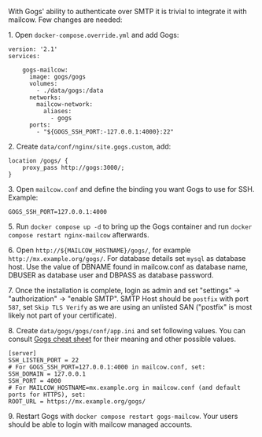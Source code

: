 With Gogs' ability to authenticate over SMTP it is trivial to integrate it with mailcow. Few changes are needed:

1\. Open `docker-compose.override.yml` and add Gogs:

```
version: '2.1'
services:

    gogs-mailcow:
      image: gogs/gogs
      volumes:
        - ./data/gogs:/data
      networks:
        mailcow-network:
          aliases:
            - gogs
      ports:
        - "${GOGS_SSH_PORT:-127.0.0.1:4000}:22"
```

2\. Create `data/conf/nginx/site.gogs.custom`, add:
```
location /gogs/ {
    proxy_pass http://gogs:3000/;
}
```

3\. Open `mailcow.conf` and define the binding you want Gogs to use for SSH. Example:

```
GOGS_SSH_PORT=127.0.0.1:4000
```

5\. Run `docker compose up -d` to bring up the Gogs container and run `docker compose restart nginx-mailcow` afterwards.

6\. Open `http://${MAILCOW_HOSTNAME}/gogs/`, for example `http://mx.example.org/gogs/`. For database details set `mysql` as database host. Use the value of DBNAME found in mailcow.conf as database name, DBUSER as database user and DBPASS as database password.

7\. Once the installation is complete, login as admin and set "settings" -> "authorization" -> "enable SMTP". SMTP Host should be `postfix` with port `587`, set `Skip TLS Verify` as we are using an unlisted SAN ("postfix" is most likely not part of your certificate).

8\. Create `data/gogs/gogs/conf/app.ini` and set following values. You can consult [Gogs cheat sheet](https://gogs.io/docs/advanced/configuration_cheat_sheet) for their meaning and other possible values.

```
[server]
SSH_LISTEN_PORT = 22
# For GOGS_SSH_PORT=127.0.0.1:4000 in mailcow.conf, set:
SSH_DOMAIN = 127.0.0.1
SSH_PORT = 4000
# For MAILCOW_HOSTNAME=mx.example.org in mailcow.conf (and default ports for HTTPS), set:
ROOT_URL = https://mx.example.org/gogs/
```

9\. Restart Gogs with `docker compose restart gogs-mailcow`. Your users should be able to login with mailcow managed accounts.